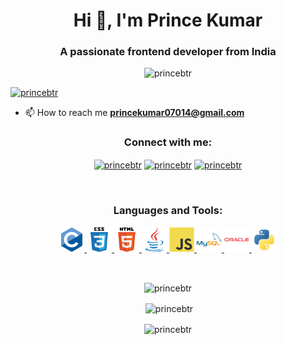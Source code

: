 <h1 align="center">Hi 👋, I'm Prince Kumar</h1>
<h3 align="center">A passionate frontend developer from India</h3>

<p align="center"> <img src="https://komarev.com/ghpvc/?username=princebtr&label=Profile%20views&color=0e75b6&style=flat" alt="princebtr" /> </p>

<p align="left"> <a href="https://github.com/ryo-ma/github-profile-trophy"><img src="https://github-profile-trophy.vercel.app/?username=princebtr" alt="princebtr" /></a> </p>

- 📫 How to reach me **princekumar07014@gmail.com**

<div align="center">
<h3 align="center">Connect with me:</h3>
<p align="center">
<a href="https://linkedin.com/in/princebtr" target="blank"><img align="center" src="https://raw.githubusercontent.com/rahuldkjain/github-profile-readme-generator/master/src/images/icons/Social/linked-in-alt.svg" alt="princebtr" height="30" width="40" /></a>
<a href="https://www.hackerrank.com/princebtr" target="blank"><img align="center" src="https://raw.githubusercontent.com/rahuldkjain/github-profile-readme-generator/master/src/images/icons/Social/hackerrank.svg" alt="princebtr" height="30" width="40" /></a>
<a href="https://www.leetcode.com/princebtr" target="blank"><img align="center" src="https://raw.githubusercontent.com/rahuldkjain/github-profile-readme-generator/master/src/images/icons/Social/leet-code.svg" alt="princebtr" height="30" width="40" /></a>
</p><br>


<h3 align="center">Languages and Tools:</h3>
<p align="center"> <a href="https://www.cprogramming.com/" target="_blank" rel="noreferrer"> <img src="https://raw.githubusercontent.com/devicons/devicon/master/icons/c/c-original.svg" alt="c" width="40" height="40"/> </a> <a href="https://www.w3schools.com/css/" target="_blank" rel="noreferrer"> <img src="https://raw.githubusercontent.com/devicons/devicon/master/icons/css3/css3-original-wordmark.svg" alt="css3" width="40" height="40"/> </a> <a href="https://www.w3.org/html/" target="_blank" rel="noreferrer"> <img src="https://raw.githubusercontent.com/devicons/devicon/master/icons/html5/html5-original-wordmark.svg" alt="html5" width="40" height="40"/> </a> <a href="https://www.java.com" target="_blank" rel="noreferrer"> <img src="https://raw.githubusercontent.com/devicons/devicon/master/icons/java/java-original.svg" alt="java" width="40" height="40"/> </a> <a href="https://developer.mozilla.org/en-US/docs/Web/JavaScript" target="_blank" rel="noreferrer"> <img src="https://raw.githubusercontent.com/devicons/devicon/master/icons/javascript/javascript-original.svg" alt="javascript" width="40" height="40"/> </a> <a href="https://www.mysql.com/" target="_blank" rel="noreferrer"> <img src="https://raw.githubusercontent.com/devicons/devicon/master/icons/mysql/mysql-original-wordmark.svg" alt="mysql" width="40" height="40"/> </a> <a href="https://www.oracle.com/" target="_blank" rel="noreferrer"> <img src="https://raw.githubusercontent.com/devicons/devicon/master/icons/oracle/oracle-original.svg" alt="oracle" width="40" height="40"/> </a> <a href="https://www.python.org" target="_blank" rel="noreferrer"> <img src="https://raw.githubusercontent.com/devicons/devicon/master/icons/python/python-original.svg" alt="python" width="40" height="40"/> </a> </p><br>

<p><img align="center" src="https://github-readme-stats.vercel.app/api/top-langs?username=princebtr&show_icons=true&locale=en&layout=compact" alt="princebtr" /></p>

<p>&nbsp;<img align="center" src="https://github-readme-stats.vercel.app/api?username=princebtr&show_icons=true&locale=en" alt="princebtr" /></p>

<p><img align="center" src="https://github-readme-streak-stats.herokuapp.com/?user=princebtr&" alt="princebtr" /></p>
</div>
